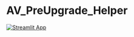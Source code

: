 # AV_PreUpgrade_Helper



[![Streamlit App](https://static.streamlit.io/badges/streamlit_badge_black_white.svg)](https://praveenkumarkatwe-av-preupgrade-helper-modular-collector-iv1rr3.streamlit.app/)
